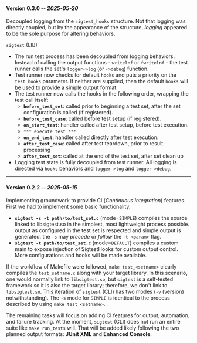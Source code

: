 #### **Version 0.3.0**  -- _2025-05-20_  

Decoupled logging from the `sigtest_hooks` structure. Not that logging was directly coupled, but by the appearance of the structure, *logging* appeared to be the sole purpose for altering behaviors.

`sigtest` (LIB)
- The run test process has been decoupled from logging behaviors. Instead of calling the output functions - `writelnf` or `fwritelnf` - the test runner calls the set's `logger->log` (or `->debug`) function.
- Test runner now checks for default `hooks` and puts a priority on the `test_hooks` parameter. If neither are supplied, then the default `hooks` will be used to provide a simple output format.
- The test runner now calls the hooks in the following order, wrapping the test call itself:
  - **`before_test_set`**: called prior to beginning a test set, after the set configuration is called (if registered).
  - **`before_test_case`**: called before test setup (if registered).
  - **`on_start_test`**: handler called after test setup, before test execution.
  - `*** execute test ***`
  - **`on_end_test`**: handler called directly after test execution.
  - **`after_test_case`**: called after test teardown, prior to result processing
  - **`after_test_set`**: called at the end of the test set, after set clean up
- Logging test state is fully decoupled from test runner. All logging is directed via `hooks` behaviors and `logger->log` and `logger->debug`.
-----  

#### **Version 0.2.2**  -- _2025-05-15_  

Implementing groundwork to provide CI (_Continuous Integration_) features. First we had to implement some basic functionality.  

- **`sigtest -s -t path/to/test_set.c`** (mode=`SIMPLE`) compiles the source linked to libsigtest.so in the simplest, most lightweight process possible. output as configured in the test set is respected and simple output is generated. the `-s` may _precede_ or _follow_ the `-t <param>` flag.  
- **`sigtest -t path/to/test_set.c`** (mode=`DEFAULT`) compiles a custom main to expose injection of SigtestHooks for custom output control. More configurations and hooks will be made available.  

If the workflow of Makefile were followed, `make test_<setname>` clearly compiles the `test_setname.c` along with your target library. In this scenario, one would normally link to `libsigtest.so`, but `sigtest` is a self-tested framework so it is also the target library; therefore, we don't link to `libsigtest.so`. This iteration of `sigtest` (CLI) has two modes (`-v` (version) notwithstanding). The `-s` mode for `SIMPLE` is identical to the process described by using `make test_<setname>`.  

The remaining tasks will focus on adding CI features for output, automation, and failure tracking. At the moment, `sigtest` (CLI) does not run an entire suite like `make run_tests` will. That will be added likely following the two planned output formats: **JUnit XML** and **Enhanced Console**.
